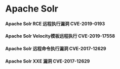 #  Apache Solr

#### Apache Solr RCE 远程执行漏洞 CVE-2019-0193

#### Apache Solr Velocity模板远程执行 CVE-2019-17558

#### Apache Solr 远程命令执行漏洞 CVE-2017-12629

#### Apache Solr XXE 漏洞 CVE-2017-12629